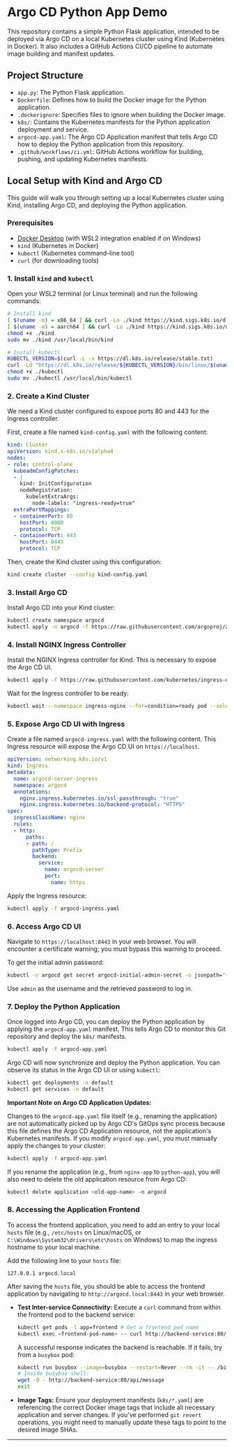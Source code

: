 # Argo CD Python App Demo

This repository contains a simple Python Flask application, intended to be deployed via Argo CD on a local Kubernetes cluster using Kind (Kubernetes in Docker). It also includes a GitHub Actions CI/CD pipeline to automate image building and manifest updates.

## Project Structure

- `app.py`: The Python Flask application.
- `Dockerfile`: Defines how to build the Docker image for the Python application.
- `.dockerignore`: Specifies files to ignore when building the Docker image.
- `k8s/`: Contains the Kubernetes manifests for the Python application deployment and service.
- `argocd-app.yaml`: The Argo CD Application manifest that tells Argo CD how to deploy the Python application from this repository.
- `.github/workflows/ci.yml`: GitHub Actions workflow for building, pushing, and updating Kubernetes manifests.

## Local Setup with Kind and Argo CD

This guide will walk you through setting up a local Kubernetes cluster using Kind, installing Argo CD, and deploying the Python application.

### Prerequisites

-   [Docker Desktop](https://www.docker.com/products/docker-desktop/) (with WSL2 integration enabled if on Windows)
-   `kind` (Kubernetes in Docker)
-   `kubectl` (Kubernetes command-line tool)
-   `curl` (for downloading tools)

### 1. Install `kind` and `kubectl`

Open your WSL2 terminal (or Linux terminal) and run the following commands:

```bash
# Install kind
[ $(uname -m) = x86_64 ] && curl -Lo ./kind https://kind.sigs.k8s.io/dl/v0.23.0/kind-linux-amd64
[ $(uname -m) = aarch64 ] && curl -Lo ./kind https://kind.sigs.k8s.io/dl/v0.23.0/kind-linux-arm64
chmod +x ./kind
sudo mv ./kind /usr/local/bin/kind

# Install kubectl
KUBECTL_VERSION=$(curl -L -s https://dl.k8s.io/release/stable.txt)
curl -LO "https://dl.k8s.io/release/${KUBECTL_VERSION}/bin/linux/$(uname -m)/kubectl"
chmod +x ./kubectl
sudo mv ./kubectl /usr/local/bin/kubectl
```

### 2. Create a Kind Cluster

We need a Kind cluster configured to expose ports 80 and 443 for the Ingress controller.

First, create a file named `kind-config.yaml` with the following content:

```yaml
kind: Cluster
apiVersion: kind.x-k8s.io/v1alpha4
nodes:
- role: control-plane
  kubeadmConfigPatches:
  - |
    kind: InitConfiguration
    nodeRegistration:
      kubeletExtraArgs:
        node-labels: "ingress-ready=true"
  extraPortMappings:
  - containerPort: 80
    hostPort: 8080
    protocol: TCP
  - containerPort: 443
    hostPort: 8443
    protocol: TCP
```

Then, create the Kind cluster using this configuration:

```bash
kind create cluster --config kind-config.yaml
```

### 3. Install Argo CD

Install Argo CD into your Kind cluster:

```bash
kubectl create namespace argocd
kubectl apply -n argocd -f https://raw.githubusercontent.com/argoproj/argo-cd/stable/manifests/install.yaml
```

### 4. Install NGINX Ingress Controller

Install the NGINX Ingress controller for Kind. This is necessary to expose the Argo CD UI.

```bash
kubectl apply -f https://raw.githubusercontent.com/kubernetes/ingress-nginx/main/deploy/static/provider/kind/deploy.yaml
```

Wait for the Ingress controller to be ready:

```bash
kubectl wait --namespace ingress-nginx --for=condition=ready pod --selector=app.kubernetes.io/component=controller --timeout=120s
```

### 5. Expose Argo CD UI with Ingress

Create a file named `argocd-ingress.yaml` with the following content. This Ingress resource will expose the Argo CD UI on `https://localhost`.

```yaml
apiVersion: networking.k8s.io/v1
kind: Ingress
metadata:
  name: argocd-server-ingress
  namespace: argocd
  annotations:
    nginx.ingress.kubernetes.io/ssl-passthrough: "true"
    nginx.ingress.kubernetes.io/backend-protocol: "HTTPS"
spec:
  ingressClassName: nginx
  rules:
  - http:
      paths:
      - path: /
        pathType: Prefix
        backend:
          service:
            name: argocd-server
            port:
              name: https
```

Apply the Ingress resource:

```bash
kubectl apply -f argocd-ingress.yaml
```

### 6. Access Argo CD UI

Navigate to `https://localhost:8443` in your web browser. You will encounter a certificate warning; you must bypass this warning to proceed.

To get the initial admin password:

```bash
kubectl -n argocd get secret argocd-initial-admin-secret -o jsonpath="{.data.password}" | base64 -d
```

Use `admin` as the username and the retrieved password to log in.

### 7. Deploy the Python Application

Once logged into Argo CD, you can deploy the Python application by applying the `argocd-app.yaml` manifest. This tells Argo CD to monitor this Git repository and deploy the `k8s/` manifests.

```bash
kubectl apply -f argocd-app.yaml
```

Argo CD will now synchronize and deploy the Python application. You can observe its status in the Argo CD UI or using `kubectl`:

```bash
kubectl get deployments -n default
kubectl get services -n default
```

**Important Note on Argo CD Application Updates:**

Changes to the `argocd-app.yaml` file itself (e.g., renaming the application) are not automatically picked up by Argo CD's GitOps sync process because this file defines the Argo CD Application resource, not the application's Kubernetes manifests. If you modify `argocd-app.yaml`, you must manually apply the changes to your cluster:

```bash
kubectl apply -f argocd-app.yaml
```

If you rename the application (e.g., from `nginx-app` to `python-app`), you will also need to delete the old application resource from Argo CD:

```bash
kubectl delete application <old-app-name> -n argocd
```


### 8. Accessing the Application Frontend

To access the frontend application, you need to add an entry to your local `hosts` file (e.g., `/etc/hosts` on Linux/macOS, or `C:\Windows\System32\drivers\etc\hosts` on Windows) to map the ingress hostname to your local machine.

Add the following line to your `hosts` file:

```
127.0.0.1 argocd.local
```

After saving the `hosts` file, you should be able to access the frontend application by navigating to `http://argocd.local:8443` in your web browser.

*   **Test Inter-service Connectivity:** Execute a `curl` command from within the frontend pod to the backend service:
    ```bash
    kubectl get pods -l app=frontend # Get a frontend pod name
    kubectl exec <frontend-pod-name> -- curl http://backend-service:80/api/message
    ```
    A successful response indicates the backend is reachable. If it fails, try from a `busybox` pod:
    ```bash
    kubectl run busybox --image=busybox --restart=Never --rm -it -- /bin/sh
    # Inside busybox shell:
    wget -O - http://backend-service:80/api/message
    exit
    ```
*   **Image Tags:** Ensure your deployment manifests (`k8s/*.yaml`) are referencing the correct Docker image tags that include all necessary application and server changes. If you've performed `git revert` operations, you might need to manually update these tags to point to the desired image SHAs.

---
